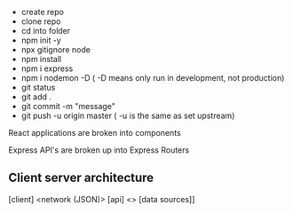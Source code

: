 - create repo
- clone repo
- cd into folder
- npm init -y
- npx gitignore node
- npm install
- npm i express
- npm i nodemon -D ( -D means only run in development, not production)
- git status
- git add .
- git commit -m "message"
- git push -u origin master ( -u is the same as set upstream)

React applications are broken into components

Express API's are broken up into Express Routers

## Client server architecture

[client] <network (JSON)> [api] <> [data sources]]
